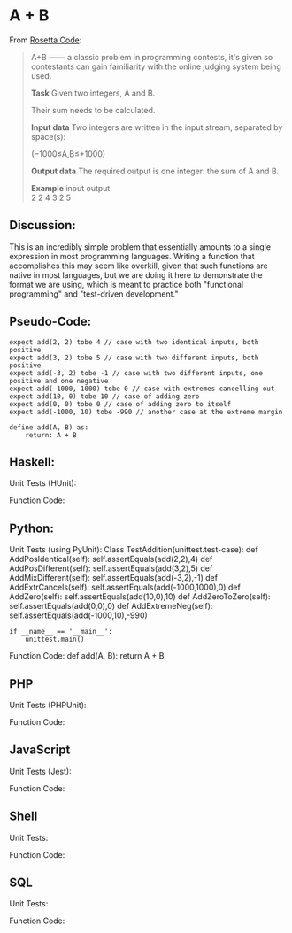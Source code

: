 # A + B

From [Rosetta Code](http://rosettacode.org/wiki/A%2BB):

> A+B   ─── a classic problem in programming contests,   it's given so contestants can gain familiarity with the online judging system being used.
>
> **Task**
> Given two integers,   A and B.
> 
> Their sum needs to be calculated.
>
> **Input data**
> Two integers are written in the input stream, separated by space(s):
>
> (−1000≤A,B≤+1000)
>
> **Output data**
> The required output is one integer:   the sum of A and B.
>
> **Example**
> input  	output  
> 2 2	4
> 3 2	5

## Discussion:
This is an incredibly simple problem that essentially amounts to a single expression in most programming languages. Writing a function that accomplishes this may seem like overkill, given that such functions are native in most languages, but we are doing it here to demonstrate the format we are using, which is meant to practice both "functional programming" and "test-driven development."

## Pseudo-Code:

	expect add(2, 2) tobe 4 // case with two identical inputs, both positive
	expect add(3, 2) tobe 5 // case with two different inputs, both positive
	expect add(-3, 2) tobe -1 // case with two different inputs, one positive and one negative
	expect add(-1000, 1000) tobe 0 // case with extremes cancelling out
	expect add(10, 0) tobe 10 // case of adding zero
	expect add(0, 0) tobe 0 // case of adding zero to itself
	expect add(-1000, 10) tobe -990 // another case at the extreme margin
	
	define add(A, B) as:
		return: A + B

## Haskell:

Unit Tests (HUnit):

Function Code:


## Python:

Unit Tests (using PyUnit):
	Class TestAddition(unittest.test-case):
		def AddPosIdentical(self):
			self.assertEquals(add(2,2),4)
		def AddPosDifferent(self):
			self.assertEquals(add(3,2),5)
		def AddMixDifferent(self):
			self.assertEquals(add(-3,2),-1)
		def AddExtrCancels(self):
			self.assertEquals(add(-1000,1000),0)
		def AddZero(self):
			self.assertEquals(add(10,0),10)
		def AddZeroToZero(self):
			self.assertEquals(add(0,0),0)
		def AddExtremeNeg(self):
			self.assertEquals(add(-1000,10),-990)
	
	if __name__ == '__main__':
		unittest.main()

Function Code:
	def add(A, B):
		return A + B

## PHP

Unit Tests (PHPUnit):

Function Code:


## JavaScript

Unit Tests (Jest):

Function Code:


## Shell

Unit Tests:

Function Code:


## SQL

Unit Tests:

Function Code: